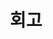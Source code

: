 ---
title: 회고
description: 회고 카테고리입니다.
image:

# Badge style
style:
    background: "#F2A541"
    color: "#fff"
---